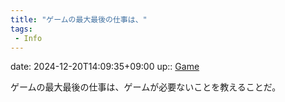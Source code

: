 ```yaml
---
title: "ゲームの最大最後の仕事は、"
tags:
 - Info
---
```


date: 2024-12-20T14:09:35+09:00
up:: [Game](Bar/Novel/Topics/Game.md)

ゲームの最大最後の仕事は、ゲームが必要ないことを教えることだ。